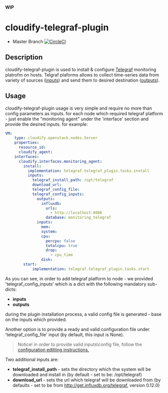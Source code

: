 **WIP**

cloudify-telegraf-plugin
========================

* Master Branch [![CircleCI](https://circleci.com/gh/cloudify-cosmo/cloudify-telegraf-plugin.svg?style=svg)](https://circleci.com/gh/cloudify-cosmo/cloudify-telegraf-plugin)

## Description

cloudify-telegraf-plugin is used to install & configure [Telegraf](https://influxdata.com/time-series-platform/telegraf/) monitoring platrofm on hosts.
Telgraf plaforms allows to collect time-series data from variety of sources ([inputs](https://docs.influxdata.com/telegraf/v0.13/inputs/)) and send them to desired destination ([outputs](https://docs.influxdata.com/telegraf/v0.13/outputs/)).

## Usage
cloudify-telegraf-plugin usage is very simple and require no more than config parameters as inputs. 
for each node which required telegraf platform - just enable the "monitoring agent" under the 'interface' section and provide the desired inputs. for example:

```yaml
VM:
    type: cloudify.openstack.nodes.Server
    properties:
      resource_id:
      cloudify_agent:
    interfaces:
      cloudify.interfaces.monitoring_agent:
        install:
          implementation: telegraf.telegraf_plugin.tasks.install
          inputs:
            telegraf_install_path: /opt/telegraf
            download_url:
            telegraf_config_file:
            telegraf_config_inputs:
              outputs:
                influxdb:
                  urls:
                    - http://localhost:8086
                  database: monitoring_telegraf
              inputs:
                mem:
                system:
                cpu:
                  percpu: false
                  totalcpu: true
                  drop:
                    - cpu_time
                disk:
        start:
            implementation: telegraf.telegraf_plugin.tasks.start
```
As you can see, in order to add telegraf platform to node - we provided 'telegraf_config_inputs' which is a dict with the following mandatory sub-dicts:
* **inputs**
* **outputs**

during the plugin installation process, a valid config file is generated - base on the inputs which provided.

Another option is to provide a ready and valid configuration file under 'telegraf_config_file' input (by default, this input is None).

> Notice! in order to provide valid inputs\config file, follow the [configuration editting instructions.](https://docs.influxdata.com/telegraf/v0.13/introduction/getting_started/#configuration)

Two additional inputs are:
* **telegraf_install_path** - sets the directory which thw system will be downloaded and install in (by default - set to be: /opt/telegraf)
* **download_url** - sets the url which telegraf will be downloaded from (by defaults - set to be from http://get.influxdb.org/telegraf, version 0.12.0)



